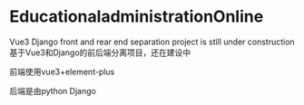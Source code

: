 # EducationaladministrationOnline
Vue3 Django front and rear end separation project is still under construction
基于Vue3和Django的前后端分离项目，还在建设中

前端使用vue3+element-plus

后端是由python Django

